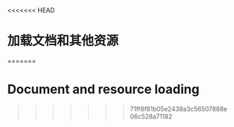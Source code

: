 <<<<<<< HEAD
# 加载文档和其他资源
=======

# Document and resource loading
>>>>>>> 71ff8f81b05e2438a3c56507888e06c528a71182
